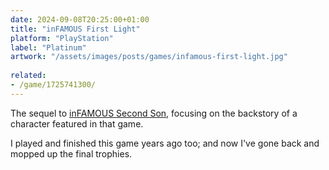 ```yaml
---
date: 2024-09-08T20:25:00+01:00
title: "inFAMOUS First Light"
platform: "PlayStation"
label: "Platinum"
artwork: "/assets/images/posts/games/infamous-first-light.jpg"
    
related:
- /game/1725741300/
---
```


The sequel to [inFAMOUS Second Son](/game/1725741300/), focusing on the backstory of a character featured in that game.

I played and finished this game years ago too; and now I've gone back and mopped up the final trophies. 